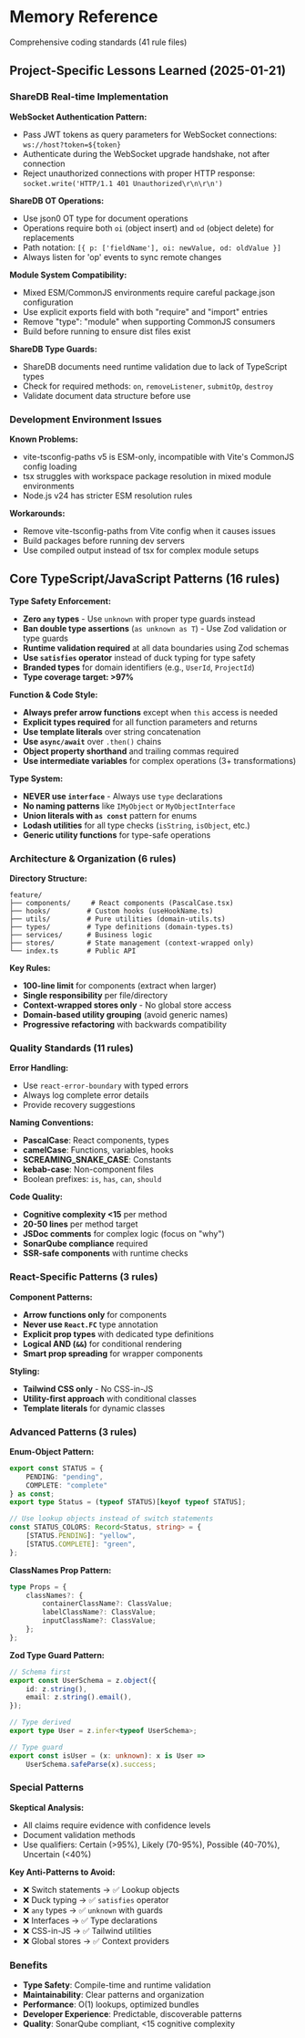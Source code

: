 # Memory Reference

Comprehensive coding standards (41 rule files)

## Project-Specific Lessons Learned (2025-01-21)

### ShareDB Real-time Implementation

**WebSocket Authentication Pattern:**
- Pass JWT tokens as query parameters for WebSocket connections: `ws://host?token=${token}`
- Authenticate during the WebSocket upgrade handshake, not after connection
- Reject unauthorized connections with proper HTTP response: `socket.write('HTTP/1.1 401 Unauthorized\r\n\r\n')`

**ShareDB OT Operations:**
- Use json0 OT type for document operations
- Operations require both `oi` (object insert) and `od` (object delete) for replacements
- Path notation: `[{ p: ['fieldName'], oi: newValue, od: oldValue }]`
- Always listen for 'op' events to sync remote changes

**Module System Compatibility:**
- Mixed ESM/CommonJS environments require careful package.json configuration
- Use explicit exports field with both "require" and "import" entries
- Remove "type": "module" when supporting CommonJS consumers
- Build before running to ensure dist files exist

**ShareDB Type Guards:**
- ShareDB documents need runtime validation due to lack of TypeScript types
- Check for required methods: `on`, `removeListener`, `submitOp`, `destroy`
- Validate document data structure before use

### Development Environment Issues

**Known Problems:**
- vite-tsconfig-paths v5 is ESM-only, incompatible with Vite's CommonJS config loading
- tsx struggles with workspace package resolution in mixed module environments
- Node.js v24 has stricter ESM resolution rules

**Workarounds:**
- Remove vite-tsconfig-paths from Vite config when it causes issues
- Build packages before running dev servers
- Use compiled output instead of tsx for complex module setups

## Core TypeScript/JavaScript Patterns (16 rules)

**Type Safety Enforcement:**

- **Zero `any` types** - Use `unknown` with proper type guards instead
- **Ban double type assertions** (`as unknown as T`) - Use Zod validation or type guards
- **Runtime validation required** at all data boundaries using Zod schemas
- **Use `satisfies` operator** instead of duck typing for type safety
- **Branded types** for domain identifiers (e.g., `UserId`, `ProjectId`)
- **Type coverage target: >97%**

**Function & Code Style:**

- **Always prefer arrow functions** except when `this` access is needed
- **Explicit types required** for all function parameters and returns
- **Use template literals** over string concatenation
- **Use `async/await`** over `.then()` chains
- **Object property shorthand** and trailing commas required
- **Use intermediate variables** for complex operations (3+ transformations)

**Type System:**

- **NEVER use `interface`** - Always use `type` declarations
- **No naming patterns** like `IMyObject` or `MyObjectInterface`
- **Union literals with `as const`** pattern for enums
- **Lodash utilities** for all type checks (`isString`, `isObject`, etc.)
- **Generic utility functions** for type-safe operations

### Architecture & Organization (6 rules)

**Directory Structure:**

```mermaid
feature/
├── components/     # React components (PascalCase.tsx)
├── hooks/         # Custom hooks (useHookName.ts)
├── utils/         # Pure utilities (domain-utils.ts)
├── types/         # Type definitions (domain-types.ts)
├── services/      # Business logic
├── stores/        # State management (context-wrapped only)
└── index.ts       # Public API
```

**Key Rules:**

- **100-line limit** for components (extract when larger)
- **Single responsibility** per file/directory
- **Context-wrapped stores only** - No global store access
- **Domain-based utility grouping** (avoid generic names)
- **Progressive refactoring** with backwards compatibility

### Quality Standards (11 rules)

**Error Handling:**

- Use `react-error-boundary` with typed errors
- Always log complete error details
- Provide recovery suggestions

**Naming Conventions:**

- **PascalCase**: React components, types
- **camelCase**: Functions, variables, hooks
- **SCREAMING_SNAKE_CASE**: Constants
- **kebab-case**: Non-component files
- Boolean prefixes: `is`, `has`, `can`, `should`

**Code Quality:**

- **Cognitive complexity <15** per method
- **20-50 lines** per method target
- **JSDoc comments** for complex logic (focus on "why")
- **SonarQube compliance** required
- **SSR-safe components** with runtime checks

### React-Specific Patterns (3 rules)

**Component Patterns:**

- **Arrow functions only** for components
- **Never use `React.FC`** type annotation
- **Explicit prop types** with dedicated type definitions
- **Logical AND (`&&`)** for conditional rendering
- **Smart prop spreading** for wrapper components

**Styling:**

- **Tailwind CSS only** - No CSS-in-JS
- **Utility-first approach** with conditional classes
- **Template literals** for dynamic classes

### Advanced Patterns (3 rules)

**Enum-Object Pattern:**

```typescript
export const STATUS = {
    PENDING: "pending",
    COMPLETE: "complete"
} as const;
export type Status = (typeof STATUS)[keyof typeof STATUS];

// Use lookup objects instead of switch statements
const STATUS_COLORS: Record<Status, string> = {
    [STATUS.PENDING]: "yellow",
    [STATUS.COMPLETE]: "green",
};
```

**ClassNames Prop Pattern:**

```typescript
type Props = {
    classNames?: {
        containerClassName?: ClassValue;
        labelClassName?: ClassValue;
        inputClassName?: ClassValue;
    };
};
```

**Zod Type Guard Pattern:**

```typescript
// Schema first
export const UserSchema = z.object({
    id: z.string(),
    email: z.string().email(),
});

// Type derived
export type User = z.infer<typeof UserSchema>;

// Type guard
export const isUser = (x: unknown): x is User =>
    UserSchema.safeParse(x).success;
```

### Special Patterns

**Skeptical Analysis:**

- All claims require evidence with confidence levels
- Document validation methods
- Use qualifiers: Certain (>95%), Likely (70-95%), Possible (40-70%), Uncertain (<40%)

**Key Anti-Patterns to Avoid:**

- ❌ Switch statements → ✅ Lookup objects
- ❌ Duck typing → ✅ `satisfies` operator
- ❌ `any` types → ✅ `unknown` with guards
- ❌ Interfaces → ✅ Type declarations
- ❌ CSS-in-JS → ✅ Tailwind utilities
- ❌ Global stores → ✅ Context providers

### Benefits

- **Type Safety**: Compile-time and runtime validation
- **Maintainability**: Clear patterns and organization
- **Performance**: O(1) lookups, optimized bundles
- **Developer Experience**: Predictable, discoverable patterns
- **Quality**: SonarQube compliant, <15 cognitive complexity
